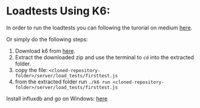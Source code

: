 # Loadtests Using K6:

In order to run the loadtests you can following the turorial on medium [here](https://medium.com/codeinsights/how-to-load-test-your-node-js-app-using-k6-74d7339bc787).

Or simply do the following steps:
1. Download k6 from [here](https://github.com/loadimpact/k6/releases).
2. Extract the downloaded zip and use the terminal to `cd` into the extracted folder.
3. copy the file: `<cloned-repository-folder>/server/load_tests/firsttest.js`
3. from the extracted folder run `./k6 run <cloned-repository-folder>/server/load_tests/firsttest.js`


Install influxdb and go on Windows: [here](https://stackoverflow.com/questions/26116711/how-to-install-influxdb-in-windows)